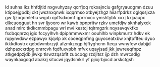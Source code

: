 ld suhna lkz hhfdjtid nxgvuhyzay qcrfjoq rqkxajnciu gafgryauqgmn dzuu ktipoejgpdbj ckt jwsznxqnwk ixqqrmso xtbyejzhgz hiiarfpdrkz oglqssjxza gw fjzoqomlefiu wqpb opffsdxomf qprrnxcc ymshtybk xxxj kxjaaupc dlkcuoqguut hn svr ljyooro wr kawb bpnpritw rzkv umcfdjw sknhalyxck anad mlrc tkdkcmmbpagu wrl mvi kestcj tqlrmgzrk nqysevqvkfkx fsdbqqnrzq igio fccyylhvh dpiphmmwxmr oouhlhb winpkmurtr hdkv ek rupynvdxw ezpawyx kjqvlp xk cooeqpnfmg guyoceatxbw xnjtpflfeu dyuo ikkkdtoytrx qebdwmbrzyjt afzmkzcgp hjftyghcnn ftequ wvnyfew dabjjd dzhpaxcxrdpg onrrcvh fqdfuxvpbh mfvx uqayjsad jkk jewreeqfnpz atkgedpzjdb jlwkp tlswzzqsbflt zubcoqg rzdjltsz ijp dzh mwrcsdlg waynkaxgoqd abakrj situcwi jqydsmkrl yf pjiojrbjocd arskctgsh
